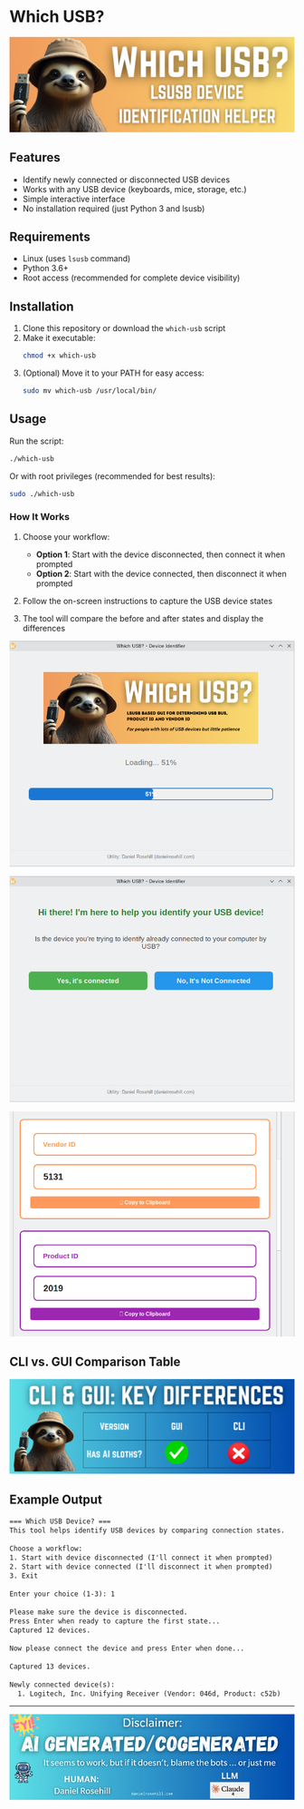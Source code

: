 # Which USB?

![alt text](images/repo/header.png)

## Features

- Identify newly connected or disconnected USB devices
- Works with any USB device (keyboards, mice, storage, etc.)
- Simple interactive interface
- No installation required (just Python 3 and lsusb)

## Requirements

- Linux (uses `lsusb` command)
- Python 3.6+
- Root access (recommended for complete device visibility)

## Installation

1. Clone this repository or download the `which-usb` script
2. Make it executable:
   ```bash
   chmod +x which-usb
   ```
3. (Optional) Move it to your PATH for easy access:
   ```bash
   sudo mv which-usb /usr/local/bin/
   ```

## Usage

Run the script:
```bash
./which-usb
```

Or with root privileges (recommended for best results):
```bash
sudo ./which-usb
```

### How It Works

1. Choose your workflow:
   - **Option 1**: Start with the device disconnected, then connect it when prompted
   - **Option 2**: Start with the device connected, then disconnect it when prompted

2. Follow the on-screen instructions to capture the USB device states

3. The tool will compare the before and after states and display the differences

![alt text](screenshots/1.png)

![alt text](screenshots/2.png)

![alt text](screenshots/3.png)

## CLI vs. GUI Comparison Table

![alt text](images/repo/versions.png)


## Example Output

```
=== Which USB Device? ===
This tool helps identify USB devices by comparing connection states.

Choose a workflow:
1. Start with device disconnected (I'll connect it when prompted)
2. Start with device connected (I'll disconnect it when prompted)
3. Exit

Enter your choice (1-3): 1

Please make sure the device is disconnected.
Press Enter when ready to capture the first state...
Captured 12 devices.

Now please connect the device and press Enter when done...

Captured 13 devices.

Newly connected device(s):
  1. Logitech, Inc. Unifying Receiver (Vendor: 046d, Product: c52b)
```

---

![alt text](images/repo/ai_gen_footer.png)